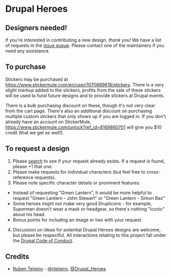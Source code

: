# Drupal Heroes

## Designers needed!

If you're interested in contributing a new design, *thank you!* We have a list of requests in the [issue queue](https://github.com/akalata/drupalheroes/issues). Please contact one of the maintainers if you need any assistance.

## To purchase

Stickers may be purchased at https://www.stickermule.com/en/user/1070689618/stickers. There is a very slight markup added to the stickers, profits from the sale of these stickers will be used to fund future designs and to provide stickers at Drupal events.

There is a bulk purchasing discount on these, though it's not very clear from the cart page. There's also an additional discount on purchasing multiple custom stickers that only shows up if you are logged in. If you don't already have an account on StickerMule, https://www.stickermule.com/unlock?ref_id=8169860701 will give you $10 credit (that we get as well!).

## To request a design

1. Please [search](https://github.com/akalata/drupalheroes/search?type=issues) to see if your request already exists. If a request is found, please +1 that one.
2. Please make requests for individual characters (but feel free to cross-reference requests).
3. Please note specific character details or prominent features:
  * Instead of requesting "Green Lantern", it would be more helpful to request "Green Lantern - John Stewart" or "Green Lantern - Simon Baz"
  * Some heroes might not make very good Druplicons - for example, Superman doesn't wear a mask or headgear, so there's nothing "iconic" about his head.
  * Bonus points for including an image or two with your request.
4. Discussion on ideas for potential Drupal Heroes designs are welcome, but please be respectful. All interactions relating to this project fall under the [Drupal Code of Conduct](https://www.drupal.org/dcoc).

## Credits

* [Ruben Teijeiro](https://www.drupal.org/u/rteijeiro) - [@rteijeiro](https://twitter.com/rteijeiro), [@Drupal_Heroes](https://twitter.com/drupal_heroes)
